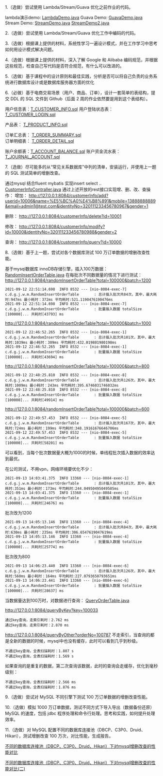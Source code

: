 1.（选做）尝试使用 Lambda/Stream/Guava 优化之前作业的代码。

lambda演示demo:
[LambdaDemo.java](../../../src/main/java/com/dhb/gts/javacourse/week6/java8/LambdaDemo.java)
Guava Demo:
[GuavaDemo.java](../../../src/main/java/com/dhb/gts/javacourse/week6/java8/GuavaDemo.java)
Stream Demo:
[StreamDemo.java](../../../src/main/java/com/dhb/gts/javacourse/week6/java8/StreamDemo.java)
[StreamDemo2.java](../../../src/main/java/com/dhb/gts/javacourse/week6/java8/StreamDemo2.java)

2.（选做）尝试使用 Lambda/Stream/Guava 优化工作中编码的代码。

3.（选做）根据课上提供的材料，系统性学习一遍设计模式，并在工作学习中思考如何用设计模式解决问题。

4.（选做）根据课上提供的材料，深入了解 Google 和 Alibaba 编码规范，并根据这些规范，检查自己写代码是否符合规范，有什么可以改进的。

5.（选做）基于课程中的设计原则和最佳实践，分析是否可以将自己负责的业务系统进行数据库设计或是数据库服务器方面的优化

6.（必做）基于电商交易场景（用户、商品、订单），设计一套简单的表结构，提交 DDL 的 SQL 文件到 Github（后面 2 周的作业依然要是用到这个表结构）。

用户信息表：[T_CUSTOMER_INFO.sql](sql/T_CUSTOMER_INFO.sql)
用户登陆状态表：[T_CUSTOMER_LOGIN.sql](sql/T_CUSTOMER_LOGIN.sql)

产品表： [T_PRODUCT_INFO.sql](sql/T_PRODUCT_INFO.sql)

订单汇总表： [T_ORDER_SUMMARY.sql](sql/T_ORDER_SUMMARY.sql)  
订单明细表： [T_ORDER_DETAIL.sql](sql/T_ORDER_DETAIL.sql)

账户余额表：[T_ACCOUNT_BALANCE.sql](sql/T_ACCOUNT_BALANCE.sql)
账户资金流水表：[T_JOURNAL_ACCOUNT.sql](sql/T_JOURNAL_ACCOUNT.sql)


7.（选做）尽可能多的从“常见关系数据库”中列的清单，安装运行，并使用上一题的 SQL 测试简单的增删改查。

通过mysql 结合fluent mybatis 实现insert select ..
[CustomerInfoContraller.java](../../../src/main/java/com/dhb/gts/javacourse/week6/mysqltest/CustomerInfoContraller.java)
通过上述开放的rest接口实现增、删、改、查操作：
增加：
http://127.0.0.1:8084/customerInfo/add?userid=10006&name=%E5%BC%A0%E4%B8%891&mobile=13888888889&email=admin1@test.com&identityNo=320111233456780967&gender=1

删除：
http://127.0.0.1:8084/customerInfo/delete?id=10001

修改：
http://127.0.0.1:8084/customerInfo/modify?id=10000&identityNo=320111233456780988&gender=2

查询：
http://127.0.0.1:8084/customerInfo/query?id=10000

8.（选做）基于上一题，尝试对各个数据库测试 100 万订单数据的增删改查性能。

基于mysql数据库 innoDB存储引擎，插入100万数据：
[RandomInsertOrderTable.java](../../../src/main/java/com/dhb/gts/javacourse/week6/mysqltest/RandomInsertOrderTable.java)
在每批次不同数据量的情况下进行测试：
http://127.0.0.1:8084/randomInsertOrderTable?total=100000&batch=1200
```
2021-09-12 22:51:14.698  INFO 8532 --- [nio-8084-exec-7] c.d.g.j.w.m.RandomInsertOrderTable       : 总计插入批次共84次，其中，最大耗时:947ms 最小耗时：372ms 平均耗时:521.1190476190476ms
2021-09-12 22:51:14.698  INFO 8532 --- [nio-8084-exec-7] c.d.g.j.w.m.RandomInsertOrderTable       : 批量插入数据 totalSize [100000]... 共耗时[43793] ms
```
http://127.0.0.1:8084/randomInsertOrderTable?total=100000&batch=1000
```
2021-09-12 22:46:52.265  INFO 8532 --- [nio-8084-exec-1] c.d.g.j.w.m.RandomInsertOrderTable       : 总计插入批次共101次，其中，最大耗时:1039ms 最小耗时：309ms 平均耗时:432.019801980198ms
2021-09-12 22:46:52.265  INFO 8532 --- [nio-8084-exec-1] c.d.g.j.w.m.RandomInsertOrderTable       : 批量插入数据 totalSize [100000]... 共耗时[43694] ms
```
http://127.0.0.1:8084/randomInsertOrderTable?total=100000&batch=800
```
2021-09-12 22:48:25.810  INFO 8532 --- [nio-8084-exec-8] c.d.g.j.w.m.RandomInsertOrderTable       : 总计插入批次共126次，其中，最大耗时:1009ms 最小耗时：243ms 平均耗时:395.6746031746032ms
2021-09-12 22:48:25.810  INFO 8532 --- [nio-8084-exec-8] c.d.g.j.w.m.RandomInsertOrderTable       : 批量插入数据 totalSize [100000]... 共耗时[49914] ms
```
http://127.0.0.1:8084/randomInsertOrderTable?total=100000&batch=600
```
2021-09-12 22:49:57.453  INFO 8532 --- [nio-8084-exec-5] c.d.g.j.w.m.RandomInsertOrderTable       : 总计插入批次共167次，其中，最大耗时:724ms 最小耗时：199ms 平均耗时:348.19161676646706ms
2021-09-12 22:49:57.453  INFO 8532 --- [nio-8084-exec-5] c.d.g.j.w.m.RandomInsertOrderTable       : 批量插入数据 totalSize [100000]... 共耗时[58201] ms
```
可以看到，当每个批次数据量大概为1000的时候，单线程批次插入数据的效率达到最优。

在公司测试，不用vpn，网络环境要优化不少：
```
2021-09-13 14:03:41.375  INFO 13360 --- [nio-8084-exec-1] c.d.g.j.w.m.RandomInsertOrderTable       : 总计插入批次共101次，其中，最大耗时:351ms 最小耗时：173ms 平均耗时:244.04950495049505ms
2021-09-13 14:03:41.375  INFO 13360 --- [nio-8084-exec-1] c.d.g.j.w.m.RandomInsertOrderTable       : 批量插入数据 totalSize [100000]... 共耗时[24676] ms
```
批次改为1200
```
2021-09-13 14:05:13.146  INFO 13360 --- [nio-8084-exec-4] c.d.g.j.w.m.RandomInsertOrderTable       : 总计插入批次共84次，其中，最大耗时:630ms 最小耗时：235ms 平均耗时:306.6547619047619ms
2021-09-13 14:05:13.146  INFO 13360 --- [nio-8084-exec-4] c.d.g.j.w.m.RandomInsertOrderTable       : 批量插入数据 totalSize [100000]... 共耗时[25774] ms
```
批次改为800
```
2021-09-13 14:06:23.440  INFO 13360 --- [nio-8084-exec-6] c.d.g.j.w.m.RandomInsertOrderTable       : 总计插入批次共126次，其中，最大耗时:560ms 最小耗时：164ms 平均耗时:227.0793650793651ms
2021-09-13 14:06:23.441  INFO 13360 --- [nio-8084-exec-6] c.d.g.j.w.m.RandomInsertOrderTable       : 批量插入数据 totalSize [100000]... 共耗时[28637] ms
```
当数据量达到100万时，对数据进行查询：
[QueryOrderTable.java](../../../src/main/java/com/dhb/gts/javacourse/week6/mysqltest/QueryOrderTable.java)

http://127.0.0.1:8084/queryByKey?key=100033
```
通过key查询，走索引耗时：2.762 ms
通过key查询，走索引耗时：2.870 ms
```
http://127.0.0.1:8084/queryByOther?orderNo=100787 
不走索引，当查询的都是全新的数据的时候，mysql中也没有缓存，此时可以看到几乎到秒级。
```
不通过key查询，全表扫描耗时：1.807 s
不通过key查询，全表扫描耗时：1.569 s
```
如果查询的是重复的数据，第二次查询该数据，此时的查询会走缓存，优化到毫秒级别：
```
不通过key查询，全表扫描耗时：2.566 ms
不通过key查询，全表扫描耗时：1.876 ms
```

9.（选做）尝试对 MySQL 不同引擎下测试 100 万订单数据的增删改查性能。

10.（选做）模拟 1000 万订单数据，测试不同方式下导入导出（数据备份还原）MySQL 的速度，包括 jdbc 程序处理和命令行处理。思考和实践，如何提升处理效率。

11.（选做）对 MySQL 配置不同的数据库连接池（DBCP、C3P0、Druid、Hikari），测试增删改查 100 万次，对比性能，生成报告。

[不同的数据库连接池（DBCP、C3P0、Druid、Hikari）下对mysql增删改查的性能对比](不同的数据库连接池（DBCP、C3P0、Druid、Hikari）下对mysql增删改查的性能对比.md)

[不同的数据库连接池（DBCP、C3P0、Druid、Hikari）下对mysql增删改查的性能对比(二)](不同的数据库连接池（DBCP、C3P0、Druid、Hikari）下对mysql增删改查的性能对比%28二%29.md)